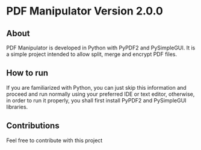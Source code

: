 # PDF Manipulator Version 2.0.0
## About
PDF Manipulator is developed in Python with PyPDF2 and PySimpleGUI.
It is a simple project intended to allow split, merge and encrypt PDF files.

## How to run
If you are familiarized with Python, you can just skip this information and proceed and run normally using your preferred IDE or text editor, otherwise, in order to run it properly, you shall first install PyPDF2 and PySimpleGUI libraries. 

## Contributions
Feel free to contribute with this project

